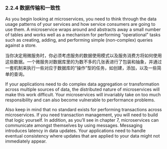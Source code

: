 ### 2.2.4 数据传输和一致性

As you begin looking at microservices, you need to think through the data usage patterns of your services and how service consumers are going to use them. A microservice wraps around and abstracts away a small number of tables and works well as a mechanism for performing “operational” tasks such as creating, adding, and performing simple \(non-complex\) queries against a store.

当你决定用微服务时，你必须考虑服务的数据使用模式以及服务消费方将如何使用这些数据。一个微服务对数据库里的为数不多的几张表进行了包装和抽象，并通过一套机制来执行一些对应于数据库的“操作”型的任务，如创建，添加，以及一些简单的查询。

If your applications need to do complex data aggregation or transformation across multiple sources of data, the distributed nature of microservices will make this work difficult. Your microservices will invariably take on too much responsibility and can also become vulnerable to performance problems.



Also keep in mind that no standard exists for performing transactions across microservices. If you need transaction management, you will need to build that logic yourself. In addition, as you’ll see in chapter 7, microservices can communicate amongst themselves by using messages. Messaging introduces latency in data updates. Your applications need to handle eventual consistency where updates that are applied to your data might not immediately appear.

